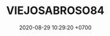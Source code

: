 ---
layout: 
permalink: /team/:title.html
categories: follow08
maincover: /assets/avatars/male1.webp
tickets: 1
date: 2020-08-29 10:29:20 +0700
title: VIEJOSABROSO84
vip: #/assets/mis/vip.png
sub: #/assets/mis/sub.png
gift: #/assets/mis/gift.png
bits: #/assets/mis/bits.png
---